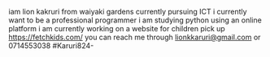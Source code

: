 iam lion kakruri from waiyaki gardens currently pursuing ICT 
i currently want to be a professional programmer 
i am studying python using an online platform 
i am currently working on a website for children pick  up https://fetchkids.com/
you can reach me through lionkkaruri@gmail.com or 0714553038 #Karuri824-
